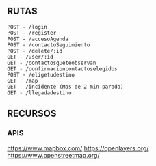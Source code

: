 ## RUTAS
```
POST - /login
POST - /register
POST - /accesoAgenda
POST - /contactoSeguimiento
POST - /delete/:id
GET - /user/:id
GET - /contactosqueteobservan
GET - /confirmacioncontactoselegidos
POST - /eligetudestino
GET - /map
GET - /incidente (Mas de 2 min parada)
GET - /llegadadestino
```


## RECURSOS

### APIS

https://www.mapbox.com/
https://openlayers.org/
https://www.openstreetmap.org/